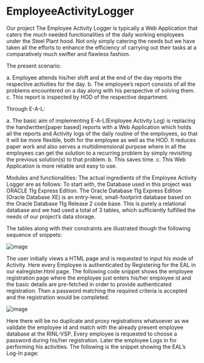 # EmployeeActivityLogger
Our project The Employee Activity Logger is typically a Web Application that caters the much needed functionalities of the daily working employees under the Steel Plant hood. 
Not only simply catering the needs but we have taken all the efforts to enhance the efficiency of carrying out their tasks at a comparatively much swifter and flawless fashion.

The present scenario:

a. Employee attends his/her shift and at the end of the day reports the respective activities for the day.
b. The employee’s report consists of all the problems encountered on a day along with his perspective of solving them.
c. This report is inspected by HOD of the respective department.

Through E-A-L:

a. The basic aim of implementing E-A-L(Employee Activity Log) is replacing the handwritten[paper based] reports with a Web Application which holds all the reports and Activity logs of the daily routine of the employees, so that it will be more flexible, both for the employee as well as the HOD.
It reduces paper work and also serves a multidimensional purpose where in all the employees can get the solution to a recurring problem by simply revisiting the previous solution(s) to that problem.
b. This saves time.
c. This Web Application is more reliable and easy to use.

Modules and functionalities:
The actual ingredients of the Employee Activity Logger are as follows:
To start with, the Database used in this project was ORACLE 11g Express Edition. The Oracle Database 11g Express Edition (Oracle Database XE) is an entry-level, small-footprint database based on the Oracle Database 11g Release 2 code base. This is purely a relational database and we had used a total of 3 tables, which sufficiently fulfilled the needs of our project’s data storage.

The tables along with their constraints are illustrated though the following sequence of snippets:

![image](https://user-images.githubusercontent.com/16867941/114113374-0d4ada80-98a4-11eb-92a0-ef030530000c.png)

The user initially views a HTML page and is requested to input his mode of Activity.
Here every Employee is authenticated by Registering for the EAL in our ealregister.html page. The following code snippet shows the employee registration page where the employee just enters his/her employee id and the basic details are pre-fetched in order to provide authenticated registration. Then a password matching the required criteria is accepted and the registration would be completed:

![image](https://user-images.githubusercontent.com/16867941/114113434-33707a80-98a4-11eb-8018-6d880cfeb74c.png)

Here there will be no duplicate and proxy registrations whatsoever as we validate the employee id and match with the already present employee database at the RINL-VSP. Every employee is requested to choose a password during his/her registration.
Later the employee Logs in for performing his activities. The following is the snippet showing the EAL’s Log-In page:




